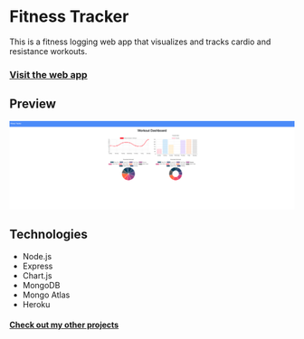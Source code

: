 # Fitness Tracker
  This is a fitness logging web app that visualizes and tracks cardio and resistance workouts.
  ### [Visit the web app](https://troys-fitness-tracker.herokuapp.com/)
  ## Preview
  ![](./assets/demo.png) 
  ## Technologies
  - Node.js
  - Express
  - Chart.js
  - MongoDB
  - Mongo Atlas
  - Heroku
  #### [Check out my other projects](https://github.com/TroySargent)
